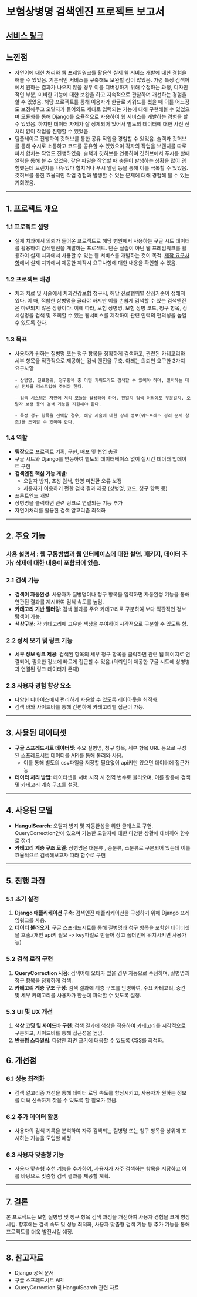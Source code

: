 # 보험상병명 검색엔진 프로젝트 보고서

## [서비스 링크](https://oasis4dent.com/)

## 느낀점

- 자연어에 대한 처리와 웹 프레임워크를 활용한 실제 웹 서비스 개발에 대한 경험을 해볼 수 있었음. 기본적인 서비스를 구축해도 보완할 점이 많았음. 가령 특정 검색어에서 원하는 결과가 나오지 않을 경우 이를 디버깅하기 위해 수정하는 과정, 디자인적인 부분, 미비한 기능에 대한 보완을 하고 지속적으로 관찰하며 개선하는 경험을 할 수 있었음. 해당 프로젝트를 통해 이용자가 한글로 키워드를 쳤을 때 이를 어느정도 보정해주고 오탈자가 들어와도 제대로 입력되는 기능에 대해 구현해볼 수 있었으며 모듈화를 통해 Django를 효율적으로 사용하여 웹 서비스를 개발하는 경험을 할 수 있었음. 하지만 데이터 자체가 잘 정제되어 있어서 별도의 데이터에 대한 사전 전처리 없이 작업을 진행할 수 있었음.
- 팀플레이로 진행하여 깃허브를 통한 공유 작업을 경험할 수 있었음. 슬랙과 깃허브를 통해 수시로 소통하고 코드를 공유할 수 있었으며 각자의 작업을 브랜치를 따로 파서 합치는 작업도 진행하였음. 슬랙과 깃허브를 연동하여 깃허브에서 푸시를 할때 알림을 통해 볼 수 있었음. 같은 파일을 작업할 때 충돌이 발생하는 상황을 많이 경험했는데 브랜치를 나누었다 합치거나 푸시 알림 등을 통해 이를 극복할 수 있었음. 깃허브를 통한 효율적인 작업 경험과 발생할 수 있는 문제에 대해 경험해 볼 수 있는 기회였음.

---

## 1. 프로젝트 개요

### 1.1 프로젝트 설명

- 실제 치과에서 의뢰가 들어온 프로젝트로 해당 병원에서 사용하는 구글 시트 데이터를 활용하여 검색엔진을 개발하는 프로젝트. 단순 실습이 아닌 웹 프레임워크를 활용하여 실제 치과에서 사용할 수 있는 웹 서비스를 개발하는 것이 목적. [제작 요구사항](./보험%20상병명%20검색%20웹서비스%20제작.docx)에서 실제 치과에서 제공한 제작시 요구사항에 대한 내용을 확인할 수 있음.

### 1.2 프로젝트 배경

- 치과 치료 및 시술에서 치과건강보험 청구시, 해당 진료행위별 산정기준이 정해져 있다. 이 때, 적합한 상병명을 골라야 하지만 이를 손쉽게 검색할 수 있는 검색엔진은 마련되지 않은 상황이다.
  이에 따라, 보험 상병명, 보험 상병 코드, 청구 항목, 상세설명을 검색 및 조회할 수 있는 웹서비스를 제작하여 관련 인력의 편의성을 높일 수 있도록 한다.

### 1.3 목표

- 사용자가 원하는 질병명 또는 청구 항목을 정확하게 검색하고, 관련된 카테고리와 세부 항목을 직관적으로 제공하는 검색 엔진을 구축. 아래는 의뢰인 요구한 3가지 요구사항

  ```
  - 상병명, 진료행위, 청구항목 중 어떤 키워드라도 검색할 수 있어야 하며, 일치하는 대상 전체를 리스트업해 주어야 한다.

  - 검색 시스템은 자연어 처리 모듈을 활용해야 하며, 전일치 검색 이외에도 부분일치, 오탈자 보정 등의 검색 기능을 지원해야 한다.

  - 특정 청구 항목을 선택할 경우, 해당 시술에 대한 상세 정보(워드프레스 정리 문서 참조)를 조회할 수 있어야 한다.
  ```

### 1.4 역할
- **팀장**으로 프로젝트 기획, 구현, 배포 및 협업 총괄
- 구글 시트와 Django를 연동하여 별도의 데이터베이스 없이 실시간 데이터 업데이트 구현
- **검색엔진 핵심 기능 개발**:
    - 오탈자 방지, 초성 검색, 한영 미전환 오류 보정
    - 사용자가 이용하기 편한 검색 결과 제공 (상병명, 코드, 청구 항목 등)
- 프론트엔드 개발
- 상병명을 클릭하면 관련 링크로 연결되는 기능 추가
- 자연어처리를 활용한 검색 알고리즘 최적화

---

## 2. 주요 기능

### [사용 설명서](./Introduction.pdf) : 웹 구동방법과 웹 인터페이스에 대한 설명. 패키지, 데이터 추가/ 삭제에 대한 내용이 포함되어 있음.

### 2.1 검색 기능

- **검색어 자동완성**: 사용자가 질병명이나 청구 항목을 입력하면 자동완성 기능을 통해 연관된 결과를 제시하여 검색 속도를 높임.
- **카테고리 기반 필터링**: 검색 결과를 주요 카테고리로 구분하여 보다 직관적인 정보 탐색이 가능.
- **색상구분**: 각 카테고리에 고유한 색상을 부여하여 시각적으로 구분할 수 있도록 함.

### 2.2 상세 보기 및 링크 기능

- **세부 정보 링크 제공**: 검색된 항목의 세부 청구 항목을 클릭하면 관련 웹 페이지로 연결되어, 필요한 정보에 빠르게 접근할 수 있음.(의뢰인이 제공한 구글 시트에 상병병과 연결된 링크 데이터가 존재)

### 2.3 사용자 경험 향상 요소

- 다양한 디바이스에서 편리하게 사용할 수 있도록 레이아웃을 최적화.
- 검색 바와 사이드바를 통해 간편하게 카테고리별 접근이 가능.

---

## 3. 사용된 데이터셋

- **구글 스프레드시트 데이터셋**: 주요 질병명, 청구 항목, 세부 항목 URL 등으로 구성된 스프레드시트 데이터를 API를 통해 불러와 사용.
  - 이를 통해 별도의 csv파일을 저장할 필요없이 api키만 있으면 데이터에 접근가능
- **데이터 처리 방법**: 데이터셋을 서버 시작 시 전역 변수로 불러오며, 이를 활용해 검색 및 카테고리 계층 구조를 설정.

---

## 4. 사용된 모델

- **HangulSearch**: 오탈자 방지 및 자동완성을 위한 클래스로 구현. QueryCorrection안에 있으며 가능한 오탈자에 대한 다양한 상황에 대비하여 함수로 정리
- **카테고리 계층 구조 모델**: 상병명은 대분류 , 중분류, 소분류로 구분되어 있는데 이를 효율적으로 검색해보고자 따라 함수로 구현

---

## 5. 진행 과정

### 5.1 초기 설정

1. **Django 애플리케이션 구축**: 검색엔진 애플리케이션을 구성하기 위해 Django 프레임워크를 사용.
2. **데이터 불러오기**: 구글 스프레드시트를 통해 질병명과 청구 항목을 포함한 데이터셋을 호출.(개인 api키 필요 -> key파일로 만들어 장고 폴더안에 위치시키면 사용가능)

### 5.2 검색 로직 구현

1. **QueryCorrection 사용**: 검색어에 오타가 있을 경우 자동으로 수정하며, 질병명과 청구 항목을 정확하게 검색.
2. **카테고리 계층 구조 구성**: 검색 결과에 계층 구조를 반영하여, 주요 카테고리, 중간 및 세부 카테고리를 사용자가 한눈에 파악할 수 있도록 설정.

### 5.3 UI 및 UX 개선

1. **색상 코딩 및 사이드바 구현**: 검색 결과에 색상을 적용하여 카테고리를 시각적으로 구분하고, 사이드바를 통해 접근성을 높임.
2. **반응형 스타일링**: 다양한 화면 크기에 대응할 수 있도록 CSS를 최적화.

## 6. 개선점

### 6.1 성능 최적화

- 검색 알고리즘 개선을 통해 데이터 로딩 속도를 향상시키고, 사용자가 원하는 정보를 더욱 신속하게 찾을 수 있도록 할 필요가 있음.

### 6.2 추가 데이터 활용

- 사용자의 검색 기록을 분석하여 자주 검색되는 질병명 또는 청구 항목을 상위에 표시하는 기능을 도입할 예정.

### 6.3 사용자 맞춤형 기능

- 사용자 맞춤형 추천 기능을 추가하여, 사용자가 자주 검색하는 항목을 저장하고 이를 바탕으로 맞춤형 검색 결과를 제공할 계획.

---

## 7. 결론

본 프로젝트는 보험 질병명 및 청구 항목 검색 과정을 개선하여 사용자 경험을 크게 향상시킴. 향후에는 검색 속도 및 성능 최적화, 사용자 맞춤형 검색 기능 등 추가 기능을 통해 프로젝트를 더욱 발전시킬 예정.

---

## 8. 참고자료

- Django 공식 문서
- 구글 스프레드시트 API
- QueryCorrection 및 HangulSearch 관련 자료
